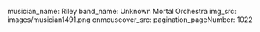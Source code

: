musician_name: Riley
band_name: Unknown Mortal Orchestra
img_src: images/musician1491.png
onmouseover_src: 
pagination_pageNumber: 1022